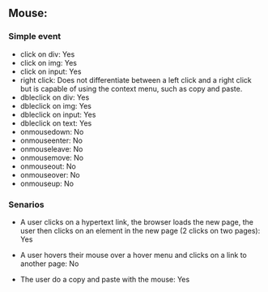 ## Mouse:

### Simple event
* click on div: Yes
* click on img: Yes
* click on input: Yes
* right click: Does not differentiate between a left click and a right click but is capable of using the context menu, such as copy and paste.
* dbleclick on div: Yes
* dbleclick on img: Yes
* dbleclick on input: Yes
* dbleclick on text: Yes
* onmousedown: No
* onmouseenter: No
* onmouseleave: No
* onmousemove: No
* onmouseout: No
* onmouseover: No
* onmouseup: No

### Senarios
* A user clicks on a hypertext link, the browser loads the new page, the user then clicks on an element in the new page (2 clicks on two pages): Yes

* A user hovers their mouse over a hover menu and clicks on a link to another page: No

* The user do a copy and paste with the mouse: Yes





